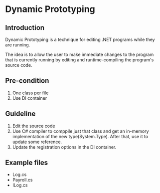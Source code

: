 ﻿# Dynamic Prototyping
## Introduction
Dynamic Prototyping is a technique for editing .NET programs while they are running.

The idea is to allow the user to make immediate changes to the program that is currently running by editing and runtime-compiling the program's source code.
## Pre-condition
1. One class per file
2. Use DI container
## Guideline
1. Edit the source code
2. Use C# compiler to comppile just that class and get an in-memory implementation of the new type(System.Type). After that, use it to update some reference.
3. Update the registration options in the DI container.

## Example files
- Log.cs
- Payroll.cs
- ILog.cs


